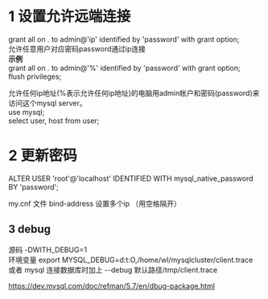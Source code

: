 # 1 设置允许远端连接  
grant all on *.* to admin@'ip' identified by 'password' with grant option;   
允许任意用户对应密码password通过ip连接  
**示例**    
grant all on *.* to admin@'%' identified by 'password' with grant option;   
flush privileges;

允许任何ip地址(%表示允许任何ip地址)的电脑用admin帐户和密码(password)来访问这个mysql server。  
use mysql;   
select user, host from user;  

# 2 更新密码
ALTER USER 'root'@'localhost' IDENTIFIED WITH mysql_native_password BY 'password';  

my.cnf 文件 bind-address 设置多个ip （用空格隔开）

## 3 debug
源码 -DWITH_DEBUG=1  
环境变量   export MYSQL_DEBUG=d:t:O,/home/wl/mysqlcluster/client.trace  
或者 mysql 连接数据库时加上 --debug 默认路径/tmp/client.trace  

https://dev.mysql.com/doc/refman/5.7/en/dbug-package.html  














